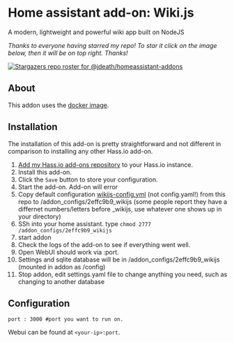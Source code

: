 # Home assistant add-on: Wiki.js

A modern, lightweight and powerful wiki app built on NodeJS

_Thanks to everyone having starred my repo! To star it click on the image below, then it will be on top right. Thanks!_

[![Stargazers repo roster for @jdeath/homeassistant-addons](https://reporoster.com/stars/jdeath/homeassistant-addons)](https://github.com/jdeath/homeassistant-addons/stargazers)

## About

This addon uses the [docker image](https://github.com/requarks/wiki).

## Installation

The installation of this add-on is pretty straightforward and not different in
comparison to installing any other Hass.io add-on.

1. [Add my Hass.io add-ons repository][repository] to your Hass.io instance.
1. Install this add-on.
1. Click the `Save` button to store your configuration.
1. Start the add-on. Add-on will error
1. Copy default configuration [wikijs-config.yml](https://raw.githubusercontent.com/jdeath/homeassistant-addons/refs/heads/main/wikijs/wikijs-config.yml) (not config.yaml!) from this repo to /addon_configs/2effc9b9_wikijs (some people report they have a differnet numbers/letters before _wikijs, use whatever one shows up in your directory)
1. SSh into your home assistant. type `chmod 2777 /addon_configs/2effc9b9_wikijs`
1. start addon
1. Check the logs of the add-on to see if everything went well.
1. Open WebUI should work via <your-ip>:port.
1. Settings and sqlite database will be in /addon_configs/2effc9b9_wikijs (mounted in addon as /config)
1. Stop addon, edit settings.yaml file to change anything you need, such as changing to another database
## Configuration

```
port : 3000 #port you want to run on.
```

Webui can be found at `<your-ip>:port`.

[repository]: https://github.com/jdeath/homeassistant-addons
